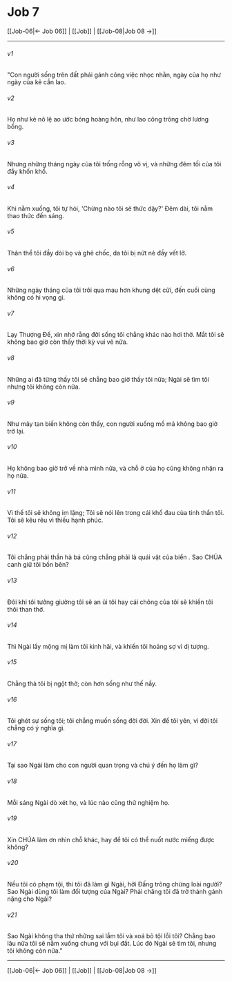 # Job 7

[[Job-06|← Job 06]] | [[Job]] | [[Job-08|Job 08 →]]
***



###### v1 
"Con người sống trên đất phải gánh công việc nhọc nhằn, ngày của họ như ngày của kẻ cần lao. 

###### v2 
Họ như kẻ nô lệ ao ước bóng hoàng hôn, như lao công trông chờ lương bổng. 

###### v3 
Nhưng những tháng ngày của tôi trống rỗng vô vị, và những đêm tối của tôi đầy khốn khổ. 

###### v4 
Khi nằm xuống, tôi tự hỏi, 'Chừng nào tôi sẽ thức dậy?' Đêm dài, tôi nằm thao thức đến sáng. 

###### v5 
Thân thể tôi đầy dòi bọ và ghẻ chốc, da tôi bị nứt nẻ đầy vết lở. 

###### v6 
Những ngày tháng của tôi trôi qua mau hơn khung dệt cửi, đến cuối cùng không có hi vọng gì. 

###### v7 
Lạy Thượng Đế, xin nhớ rằng đời sống tôi chẳng khác nào hơi thở. Mắt tôi sẽ không bao giờ còn thấy thời kỳ vui vẻ nữa. 

###### v8 
Những ai đã từng thấy tôi sẽ chẳng bao giờ thấy tôi nữa; Ngài sẽ tìm tôi nhưng tôi không còn nữa. 

###### v9 
Như mây tan biến không còn thấy, con người xuống mồ mả không bao giờ trở lại. 

###### v10 
Họ không bao giờ trở về nhà mình nữa, và chỗ ở của họ cũng không nhận ra họ nữa. 

###### v11 
Vì thế tôi sẽ không im lặng; Tôi sẽ nói lên trong cái khổ đau của tinh thần tôi. Tôi sẽ kêu rêu vì thiếu hạnh phúc. 

###### v12 
Tôi chẳng phải thần hà bá cũng chẳng phải là quái vật của biển . Sao CHÚA canh giữ tôi bốn bên? 

###### v13 
Đôi khi tôi tưởng giường tôi sẽ an ủi tôi hay cái chõng của tôi sẽ khiến tôi thôi than thở. 

###### v14 
Thì Ngài lấy mộng mị làm tôi kinh hãi, và khiến tôi hoảng sợ vì dị tượng. 

###### v15 
Chẳng thà tôi bị ngột thở; còn hơn sống như thế nầy. 

###### v16 
Tôi ghét sự sống tôi; tôi chẳng muốn sống đời đời. Xin để tôi yên, vì đời tôi chẳng có ý nghĩa gì. 

###### v17 
Tại sao Ngài làm cho con người quan trọng và chú ý đến họ làm gì? 

###### v18 
Mỗi sáng Ngài dò xét họ, và lúc nào cũng thử nghiệm họ. 

###### v19 
Xin CHÚA làm ơn nhìn chỗ khác, hay để tôi có thể nuốt nước miếng được không? 

###### v20 
Nếu tôi có phạm tội, thì tôi đã làm gì Ngài, hỡi Đấng trông chừng loài người? Sao Ngài dùng tôi làm đối tượng của Ngài? Phải chăng tôi đã trở thành gánh nặng cho Ngài? 

###### v21 
Sao Ngài không tha thứ những sai lầm tôi và xoá bỏ tội lỗi tôi? Chẳng bao lâu nữa tôi sẽ nằm xuống chung với bụi đất. Lúc đó Ngài sẽ tìm tôi, nhưng tôi không còn nữa."

***
[[Job-06|← Job 06]] | [[Job]] | [[Job-08|Job 08 →]]
